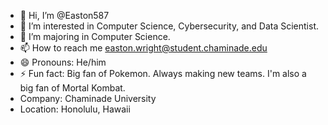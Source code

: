 - 👋 Hi, I’m @Easton587
- 👀 I’m interested in Computer Science, Cybersecurity, and Data Scientist.
- 🌱 I’m majoring in Computer Science.
- 📫 How to reach me easton.wright@student.chaminade.edu
- 😄 Pronouns: He/him
- ⚡ Fun fact: Big fan of Pokemon. Always making new teams. I'm also a big fan of Mortal Kombat. 
- Company: Chaminade University
- Location: Honolulu, Hawaii
<!---
Easton587/Easton587 is a ✨ special ✨ repository because its `README.md` (this file) appears on your GitHub profile.
You can click the Preview link to take a look at your changes.
--->

